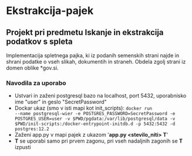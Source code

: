 # Ekstrakcija-pajek
## Projekt pri predmetu Iskanje in ekstrakcija podatkov s spleta 
Implementacija spletnega pajka, ki iz podanih semenskih strani najde in shrani podatke o vseh slikah, dokumentih in straneh. Obdela zgolj strani iz domen oblike *gov.si.
### Navodila za uporabo
- Ustvari in zaženi postgresql bazo na localhost, port 5432, uporabnisko ime "user" in geslo "SecretPassword"
- Dockar ukaz (smo v isti mapi kot init_scripts): <code>docker run --name postgresql-wier -e POSTGRES_PASSWORD=SecretPassword -e POSTGRES_USER=user -v $PWD/pgdata:/var/lib/postgresql/data -v $PWD/init-scripts:/docker-entrypoint-initdb.d -p 5432:5432 -d postgres:12.2</code>
- Zaženi app.py v mapi pajek z ukazom '**app.py <stevilo_niti> T**'
- **T** se uporabi samo pri prvem zagonu, pri vseh nadaljnih zagonih se **T** izpusti

